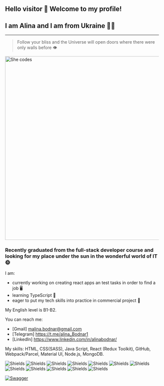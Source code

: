 ## Hello visitor 👋 Welcome to my profile!
## I am Alina and I am from Ukraine :yellow_heart::blue_heart:

---
> Follow your bliss and the Universe will open doors where there were only walls before :eye:


<picture>
 <img alt="She codes" src="https://www.gov.il/BlobFolder/generalpage/she-codes/he/populations-integration_hi-tech_pictures-she-codes.jpg" width="600">
</picture>


### Recently graduated from the full-stack developer course and looking for my place under the sun in the wonderful world of IT :sun_with_face:

I am:
- currently working on creating react apps an test tasks in order to find a job :desktop_computer:
- learning TypeScript :orange_book:
- eager to put my tech skills into practice in commercial project :handshake:

My English level is B1-B2.

 You can reach me: 
- [Gmail] malina.bodnar@gmail.com
- [Telegram] https://t.me/alina_Bodnar1
- [LinkedIn] https://www.linkedin.com/in/alinabodnar/


My skills: HTML, CSS(SASS), Java Script, React (Redux Toolkit), GitHub, Webpack/Parcel, Material UI, Node.js, MongoDB.

![Shields](https://img.shields.io/badge/HTML-5-orange.svg)
![Shields](https://img.shields.io/badge/CSS-3-green.svg)
![Shields](https://img.shields.io/badge/SASS-5-blue.svg)
![Shields](https://img.shields.io/badge/Java_Script-ES6-green.svg)
![Shields](https://img.shields.io/badge/REACT-blue.svg)
![Shields](https://img.shields.io/badge/NODE.js-gray.svg)
![Shields](https://img.shields.io/badge/MongoDB-brown.svg)
![Shields](https://img.shields.io/badge/Github-pink.svg)
![Shields](https://img.shields.io/badge/VS_Code-yellow.svg)
![Shields](https://img.shields.io/badge/Webpack-red.svg)
![Shields](https://img.shields.io/badge/Parcel-orange.svg)
![Shields](https://img.shields.io/badge/Material_UA-blue.svg)



[![Swagger](https://img.shields.io/badge/Swagger-Documentation-85EA2D.svg)](https://swagger.io/docs/)





